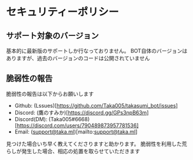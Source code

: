 # セキュリティーポリシー

## サポート対象のバージョン

基本的に最新版のサポートしか行なっておりません。
BOT自体のバージョンはありますが、過去のバージョンのコードは公開されていません

## 脆弱性の報告

脆弱性の報告は以下からお願いします

- Github: (Lssues)[https://github.com/Taka005/takasumi_bot/issues]
- Discord: (鷹のすみか)[https://discord.gg/GPs3npB63m]
- Discord(DM): (Taka005#6668)[https://discord.com/users/790489873957781536]
- Email: (support@taka.ml)[mailto:support@taka.ml] 

見つけた場合いち早く教えてくださりますと助かります。
脆弱性を利用した荒らしが発生した場合、相応の処置を取らせていただきます
